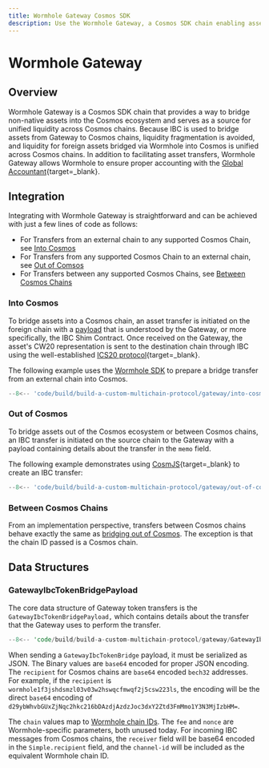 ```yaml
---
title: Wormhole Gateway Cosmos SDK
description: Use the Wormhole Gateway, a Cosmos SDK chain enabling asset bridging into the Cosmos ecosystem, unifying liquidity, and supporting cross-chain transfers.
---
```


# Wormhole Gateway

## Overview

Wormhole Gateway is a Cosmos SDK chain that provides a way to bridge non-native assets into the Cosmos ecosystem and serves as a source for unified liquidity across Cosmos chains. Because IBC is used to bridge assets from Gateway to Cosmos chains, liquidity fragmentation is avoided, and liquidity for foreign assets bridged via Wormhole into Cosmos is unified across Cosmos chains. In addition to facilitating asset transfers, Wormhole Gateway allows Wormhole to ensure proper accounting with the [Global Accountant](https://github.com/wormhole-foundation/wormhole/blob/main/whitepapers/0011_accountant.md){target=\_blank}. 

## Integration

Integrating with Wormhole Gateway is straightforward and can be achieved with just a few lines of code as follows:

- For Transfers from an external chain to any supported Cosmos Chain, see [Into Cosmos](#into-cosmos)
- For Transfers from any supported Cosmos Chain to an external chain, see [Out of Comsos](#out-of-cosmos)
- For Transfers between any supported Cosmos Chains, see [Between Cosmos Chains](#between-cosmos-chains)

### Into Cosmos

To bridge assets into a Cosmos chain, an asset transfer is initiated on the foreign chain with a [payload](#gatewayibctokenbridgepayload) that is understood by the Gateway, or more specifically, the IBC Shim Contract. Once received on the Gateway, the asset's CW20 representation is sent to the destination chain through IBC using the well-established [ICS20 protocol](https://github.com/cosmos/ibc/tree/main/spec/app/ics-020-fungible-token-transfer){target=\_blank}. 

The following example uses the [Wormhole SDK](/build/build-apps/wormhole-sdk) to prepare a bridge transfer from an external chain into Cosmos.

```ts
--8<-- 'code/build/build-a-custom-multichain-protocol/gateway/into-cosmos.ts'
```

### Out of Cosmos

To bridge assets out of the Cosmos ecosystem or between Cosmos chains, an IBC transfer is initiated on the source chain to the Gateway with a payload containing details about the transfer in the `memo` field.

The following example demonstrates using [CosmJS](https://github.com/cosmos/cosmjs){target=\_blank} to create an IBC transfer:

```ts
--8<-- 'code/build/build-a-custom-multichain-protocol/gateway/out-of-cosmos.ts'
```

### Between Cosmos Chains

From an implementation perspective, transfers between Cosmos chains behave exactly the same as [bridging out of Cosmos](#out-of-cosmos). The exception is that the chain ID passed is a Cosmos chain.

## Data Structures

### GatewayIbcTokenBridgePayload

The core data structure of Gateway token transfers is the `GatewayIbcTokenBridgePayload,` which contains details about the transfer that the Gateway uses to perform the transfer. 

```rust
--8<-- 'code/build/build-a-custom-multichain-protocol/gateway/GatewayIbcTokenBridgePayload.rs'
```

When sending a `GatewayIbcTokenBridge` payload, it must be serialized as JSON. The Binary values are `base64` encoded for proper JSON encoding. The `recipient` for Cosmos chains are `base64` encoded `bech32` addresses. For example, if the `recipient` is `wormhole1f3jshdsmzl03v03w2hswqcfmwqf2j5csw223ls`, the encoding will be the direct `base64` encoding of `d29ybWhvbGUxZjNqc2hkc216bDAzdjAzdzJoc3dxY2Ztd3FmMmo1Y3N3MjIzbHM=`.

The `chain` values map to [Wormhole chain IDs](/learn/glossary/#chain-ids). The `fee` and `nonce` are Wormhole-specific parameters, both unused today. For incoming IBC messages from Cosmos chains, the `receiver` field will be base64 encoded in the `Simple.recipient`  field, and the `channel-id` will be included as the equivalent Wormhole chain ID.